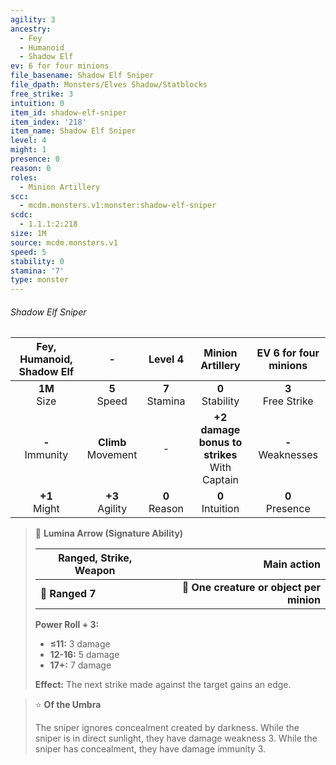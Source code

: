 ```yaml
---
agility: 3
ancestry:
  - Fey
  - Humanoid
  - Shadow Elf
ev: 6 for four minions
file_basename: Shadow Elf Sniper
file_dpath: Monsters/Elves Shadow/Statblocks
free_strike: 3
intuition: 0
item_id: shadow-elf-sniper
item_index: '218'
item_name: Shadow Elf Sniper
level: 4
might: 1
presence: 0
reason: 0
roles:
  - Minion Artillery
scc:
  - mcdm.monsters.v1:monster:shadow-elf-sniper
scdc:
  - 1.1.1:2:218
size: 1M
source: mcdm.monsters.v1
speed: 5
stability: 0
stamina: '7'
type: monster
---
```


###### Shadow Elf Sniper

| Fey, Humanoid, Shadow Elf |            -            |      Level 4       |                 Minion Artillery                 | EV 6 for four minions  |
| :-----------------------: | :---------------------: | :----------------: | :----------------------------------------------: | :--------------------: |
|     **1M**<br/> Size      |    **5**<br/> Speed     | **7**<br/> Stamina |               **0**<br/> Stability               | **3**<br/> Free Strike |
|    **-**<br/> Immunity    | **Climb**<br/> Movement |         -          | **+2 damage bonus to strikes**<br/> With Captain | **-**<br/> Weaknesses  |
|     **+1**<br/> Might     |   **+3**<br/> Agility   | **0**<br/> Reason  |               **0**<br/> Intuition               |  **0**<br/> Presence   |

<!-- -->
> 🏹 **Lumina Arrow (Signature Ability)**
>
> | **Ranged, Strike, Weapon** |                          **Main action** |
> | -------------------------- | ---------------------------------------: |
> | **📏 Ranged 7**            | **🎯 One creature or object per minion** |
>
> **Power Roll + 3:**
>
> - **≤11:** 3 damage
> - **12-16:** 5 damage
> - **17+:** 7 damage
>
> **Effect:** The next strike made against the target gains an edge.

<!-- -->
> ⭐️ **Of the Umbra**
>
> The sniper ignores concealment created by darkness. While the sniper is in direct sunlight, they have damage weakness 3. While the sniper has concealment, they have damage immunity 3.

